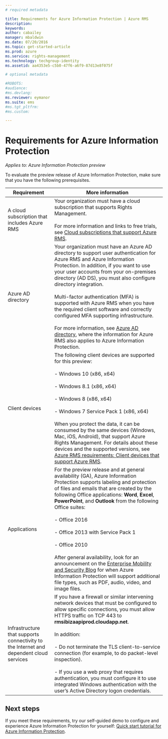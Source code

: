 ```yaml
---
# required metadata

title: Requirements for Azure Information Protection | Azure RMS
description:
keywords:
author: cabailey
manager: mbaldwin
ms.date: 07/20/2016
ms.topic: get-started-article
ms.prod: azure
ms.service: rights-management
ms.technology: techgroup-identity
ms.assetid: aa4353e5-c5b0-47f6-a6f9-87d13e8f075f

# optional metadata

#ROBOTS:
#audience:
#ms.devlang:
ms.reviewer: eymanor
ms.suite: ems
#ms.tgt_pltfrm:
#ms.custom:

---
```


# Requirements for Azure Information Protection

*Applies to: Azure Information Protection preview*


To evaluate the preview release of Azure Information Protection, make sure that you have the following prerequisites. 

|Requirement|More information|
|---------------|--------------------|
|A cloud subscription that includes Azure RMS|Your organization must have a cloud subscription that supports Rights Management.<br /><br />For more information and links to free trials, see [Cloud subscriptions that support Azure RMS](../get-started/requirements-subscriptions.md).|
|Azure AD directory|Your organization must have an Azure AD directory to support user authentication for Azure RMS and Azure Information Protection. In addition, if you want to use your user accounts from your on-premises directory (AD DS), you must also configure directory integration.<br /><br />Multi-factor authentication (MFA) is supported with Azure RMS when you have the required client software and correctly configured MFA supporting infrastructure.<br /><br />For more information, see [Azure AD directory](../get-started/requirements-azure-ad.md), where the information for Azure RMS also applies to Azure Information Protection.|
|Client devices|The following client devices are supported for this preview:<br /><br />- Windows 10 (x86, x64)<br /><br />- Windows 8.1 (x86, x64)<br /><br />- Windows 8 (x86, x64)<br /><br />- Windows 7 Service Pack 1 (x86, x64)<br /><br />When you protect the data, it can be consumed by the same devices (Windows, Mac, iOS, Android), that support Azure Rights Management. For details about these devices and the supported versions, see [Azure RMS requirements: Client devices that support Azure RMS](../get-started/requirements-client-devices.md).|
|Applications|For the preview release and at general availability (GA), Azure Information Protection supports labeling and protection of files and emails that are created by the following Office applications: **Word**, **Excel**, **PowerPoint**, and **Outlook** from the following Office suites:<br /><br />- Office 2016<br /><br />- Office 2013 with Service Pack 1<br /><br />- Office 2010<br /><br />After general availability, look for an announcement on the [Enterprise Mobility and Security Blog](https://blogs.technet.microsoft.com/enterprisemobility/?product=azure-rights-management-services) for when Azure Information Protection will support additional file types, such as PDF, audio, video, and image files.|
|Infrastructure that supports connectivity to the Internet and dependent cloud services|If you have a firewall or similar intervening network devices that must be configured to allow specific connections, you must allow HTTPS traffic on TCP 443 to **rmsibizaapiprod.cloudapp.net**. <br /><br />In addition:<br /><br />- Do not terminate the TLS client-to-service connection (for example, to do packet-level inspection). <br /><br />- If you use a web proxy that requires authentication, you must configure it to use integrated Windows authentication with the user’s Active Directory logon credentials.|

## Next steps

If you meet these requirements, try our self-guided demo to configure and experience Azure Information Protection for yourself: [Quick start tutorial for Azure Information Protection](infoprotect-quick-start-tutorial.md).


